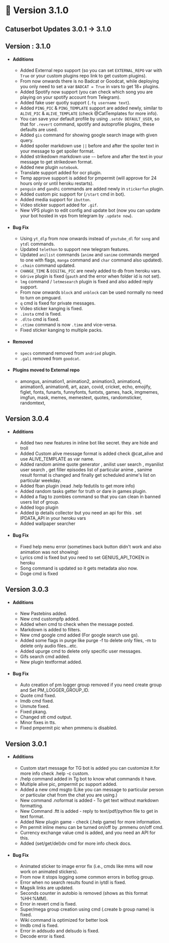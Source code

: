 # 📄 Version 3.1.0

## Catuserbot Updates 3.0.1 -> 3.1.0

## Version : 3.1.0

* #### Additions
  * Added External repo support (so you can set `EXTERNAL_REPO` var with `True` or your custom plugins repo link to get custom plugins).
  * From now onwards there is no Badcat or Goodcat, while deploying you only need to set a var `BADCAT = True` in vars to get 18+ plugins.
  * Added Spotify now support (you can check which song you are playing on your spotify account from Telegram).
  * Added fake user quotly support (`.fq username text`).
  * Added `PING_PIC` & `PING_TEMPLATE` support are added newly, similar to `ALIVE_PIC` & `ALIVE_TEMPLATE` (check @CatTemplates for more info).
  * You can save your default profile by using `.setdv DEFAULT_USER`, so that for `.revert` command, spotify and autoprofile plugins, these defaults are used.
  * Added `gis` command for showing google search image with given query.
  * Added spoiler markdown use `||` before and after the spoiler text in your message to get spoiler format.
  * Added strikedown markdown use `~~` before and after the text in your message to get strikedown format.
  * Added new plugin `notebook`.
  * Translate support added for ocr plugin.
  * Temp approve support is added for pmpermit (will approve for 24 hours only or until heroku restarts).
  * `penguin` and `gandhi` commands are added newly in `stickerfun` plugin.
  * Added custom pic support for (`/start` cmd in bot).
  * Added media support for `ibutton`.
  * Video sticker support added for `.gif`.
  * New VPS plugin to edit config and update bot (now you can update your bot hosted in vps from telegram by `.update now`).
* #### Bug Fix
  * Using `yt_dlp` from now onwards instead of `youtube_dl` for `song` and `ytdl` commands.
  * Updated `telethon` to support new telegram features.
  * Updated `anilist` commands (`anime` and `sanime` commands merged to one with flags, `manga` command and `char` command also updated).
  * `.chain` command updated.
  * `CHANGE_TIME` & `DIGITAL_PIC` are newly added to db from heroku vars.
  * `Gdrive` plugin is fixed (`gauth` and the error when folder id is not set).
  * `lmg` command / `letmesearch` plugin is fixed and also added reply support.
  * From now onwards `block` and `unblock` can be used normally no need to turn on pmguard.
  * `q` cmd is fixed for private messages.
  * Video sticker kanging is fixed.
  * `.insta` cmd is fixed.
  * `.dlto` cmd is fixed.
  * `.ctime` command is now `.time` and vice-versa.
  * Fixed sticker kanging to multiple packs.
* #### Removed
  * `specs` command removed from `andriod` plugin.
  * `.gali` removed from `goodcat`.
* #### Plugins moved to External repo
  * amongus, animation1, animation2, animation3, animation4, animation5, animation6, art, azan, covid, cricket, echo, emojify, figlet, fonts, funarts, funnyfonts, funtxts, games, hack, imgmemes, imgfun, mask, memes, memestext, quotes, randomsticker, randomtext,

## Version 3.0.4

* #### Additions
  * Added two new features in inline bot like secret. they are hide and troll
  * Added Custom alive message format is added check @cat\_alive and use ALIVE\_TEMPLATE as var name.
  * Added random anime quote generator , anilist user search , myanilist user search , get filler episodes list of particular anime , sanime result format is changed and finally get scheduled anime's list on particular weekday.
  * Added fban plugin (read .help fedutils to get more info)
  * Added random tasks getter for truth or dare in games plugin.
  * Added a flag to zombies command so that you can clean in banned users list of group.
  * Added logo plugin
  * Added ip details collector but you need an api for this . set IPDATA\_API in your heroku vars
  * Added wallpaper searcher
* #### Bug Fix
  * Fixed help menu error (sometimes back button didn't work and also animation was not showing)
  * Lyrics cmd is fixed but you need to set GENIUS\_API\_TOKEN in heroku
  * Song command is updated so it gets metadata also now.
  * Doge cmd is fixed

## Version 3.0.3

* #### Additions
  * New Pastebins added.
  * New cmd custompfp added.
  * Added when cmd to check when the message posted.
  * Markdown is added to filters.
  * New cmd google cmd added (For google search use gs).
  * Added some flags in purge like purge -f to delete only files, -m to delete only audio files...etc.
  * Added upurge cmd to delete only specific user messages.
  * Gifs search cmd added.
  * New plugin textformat added.
* #### Bug Fix
  * Auto creation of pm logger group removed if you need create group and Set PM\_LOGGER\_GROUP\_ID.
  * Quote cmd fixed.
  * Imdb cmd fixed.
  * Unmute fixed.
  * Fixed pkang.
  * Changed stt cmd output.
  * Minor fixes in tts.
  * Fixed pmpermit pic when pmmenu is disabled.

## Version 3.0.1

* #### Additions
  * Custom start message for TG bot is added you can customize it.for more info check .help -c custom.
  * /help command added in Tg bot to know what commands it have.
  * Multiple alive pic, pmpermit pc support added.
  * Added a new cmd msgto (Like you can message to particular person or particular chat from the chat you are using.)
  * New command .noformat is added - To get text without markdown formatting.
  * New Command .ftt is added - reply to text/pdf/python file to get in text format.
  * Added New plugin game - check (.help game) for more information.
  * Pm permit inline menu can be turned on/off by .pmmenu on/off cmd.
  * Currency exchange value cmd is added, and you need an API for this.
  * Added (set/get/del)dv cmd for more info check docs.
* #### Bug Fix
  * Animated sticker to image error fix (i.e., cmds like mms will now work on animated stickers).
  * From now it stops logging some common errors in botlog group.
  * Error when no search results found in iytdl is fixed.
  * Magsik links are updated.
  * Seconds counter in autobio is removed (shows as this format %HH:%MM).
  * Error in revert cmd is fixed.
  * Super/mega group creation using cmd (.create b group name) is fixed.
  * Wiki command is optimized for better look
  * Imdb cmd is fixed.
  * Error in addsudo and delsudo is fixed.
  * Decode error is fixed.
